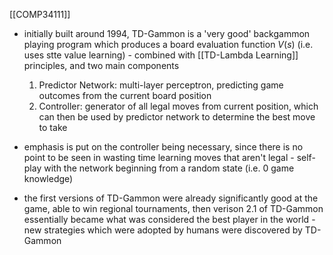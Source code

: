 [[COMP34111]]

- initially built around 1994, TD-Gammon is a 'very good' backgammon playing program which produces a board evaluation function $V(s)$ (i.e. uses stte value learning) - combined with [[TD-Lambda Learning]] principles, and two main components
	1. Predictor Network: multi-layer perceptron, predicting game outcomes from the current board position
	2. Controller: generator of all legal moves from current position, which can then be used by predictor network to determine the best move to take

- emphasis is put on the controller being necessary, since there is no point to be seen in wasting time learning moves that aren't legal - self-play with the network beginning from a random state (i.e. 0 game knowledge)
- the first versions of TD-Gammon were already significantly good at the game, able to win regional tournaments, then verison 2.1 of TD-Gammon essentially became what was considered the best player in the world - new strategies which were adopted by humans were discovered by TD-Gammon
